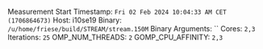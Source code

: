 Measurement Start Timestamp: `Fri 02 Feb 2024 10:04:33 AM CET (1706864673)`
Host: i10se19
Binary: `/u/home/friese/build/STREAM/stream.150M`
Binary Arguments: ``
Cores: `2,3`
Iterations: `25`
OMP_NUM_THREADS: `2`
GOMP_CPU_AFFINITY: `2,3`
